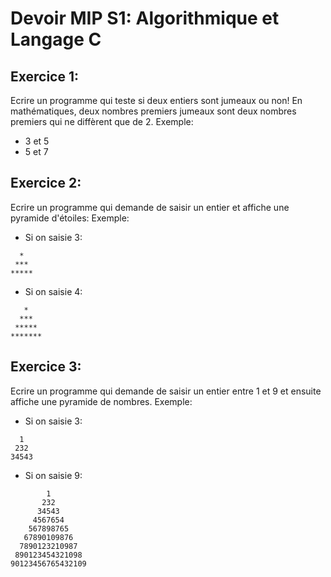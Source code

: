 # Devoir MIP S1: Algorithmique et Langage C

## Exercice 1:
Ecrire un programme qui teste si deux entiers sont jumeaux ou non!
En mathématiques, deux nombres premiers jumeaux sont deux nombres premiers qui ne diffèrent que de 2.
Exemple: 
- 3 et 5
- 5 et 7

## Exercice 2:
Ecrire un programme qui demande de saisir un entier et affiche une pyramide d'étoiles:
Exemple:
 - Si on saisie 3:
```
  *
 ***
*****
``` 
- Si on saisie 4:
``` 
   *
  ***
 *****
*******
``` 
## Exercice 3:
Ecrire un programme qui demande de saisir un entier entre 1 et 9 et ensuite
affiche une pyramide de nombres.
Exemple:
 - Si on saisie 3:
```
  1
 232
34543
``` 
- Si on saisie 9:
``` 
        1
       232
      34543
     4567654
    567898765
   67890109876
  7890123210987
 890123454321098
90123456765432109
``` 
